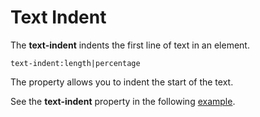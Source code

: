 
# Text Indent

The **text-indent** indents the first line of text in an element.
~~~
text-indent:length|percentage
~~~
The property allows you to indent the start of the text. 

See the **text-indent** property in the following <a href="archives/Class Htmls/indent.htm" target= "_blank">example</a>.

